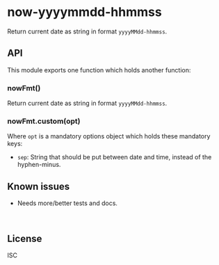 ﻿
<!--#echo json="package.json" key="name" underline="=" -->
now-yyyymmdd-hhmmss
===================
<!--/#echo -->

<!--#echo json="package.json" key="description" -->
Return current date as string in format `yyyyMMdd-hhmmss`.
<!--/#echo -->



API
---

This module exports one function which holds another function:

### nowFmt()

<!--#echo json="package.json" key="description" -->
Return current date as string in format `yyyyMMdd-hhmmss`.
<!--/#echo -->


### nowFmt.custom(opt)

Where `opt` is a mandatory options object which holds these mandatory keys:

* `sep`: String that should be put between date and time,
  instead of the hyphen-minus.





<!--#toc stop="scan" -->



Known issues
------------

* Needs more/better tests and docs.




&nbsp;


License
-------
<!--#echo json="package.json" key=".license" -->
ISC
<!--/#echo -->
